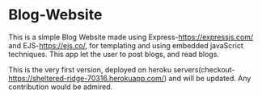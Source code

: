 # Blog-Website
This is a simple Blog Website made using Express-https://expressjs.com/ and EJS-https://ejs.co/, for templating and using embedded javaScrict techniques. 
This app let the user to post blogs, and read blogs.

This is the very first version, deployed on heroku servers(checkout-https://sheltered-ridge-70316.herokuapp.com/) and will be updated. Any contribution would be admired.
